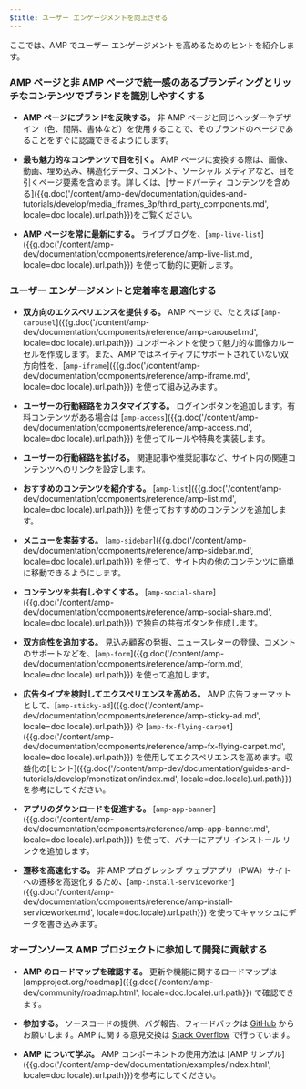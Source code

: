 ```yaml
---
$title: ユーザー エンゲージメントを向上させる
---
```

ここでは、AMP でユーザー エンゲージメントを高めるためのヒントを紹介します。

### AMP ページと非 AMP ページで統一感のあるブランディングとリッチなコンテンツでブランドを識別しやすくする

- **AMP ページにブランドを反映する。** 非 AMP ページと同じヘッダーやデザイン（色、間隔、書体など）を使用することで、そのブランドのページであることをすぐに認識できるようにします。

- **最も魅力的なコンテンツで目を引く。**  AMP ページに変換する際は、画像、動画、埋め込み、構造化データ、コメント、ソーシャル メディアなど、目を引くページ要素を含めます。詳しくは、[サードパーティ コンテンツを含める]({{g.doc('/content/amp-dev/documentation/guides-and-tutorials/develop/media_iframes_3p/third_party_components.md', locale=doc.locale).url.path}})をご覧ください。

- **AMP ページを常に最新にする。**  ライブブログを、[`amp-live-list`]({{g.doc('/content/amp-dev/documentation/components/reference/amp-live-list.md', locale=doc.locale).url.path}}) を使って動的に更新します。

### ユーザー エンゲージメントと定着率を最適化する

- **双方向のエクスペリエンスを提供する。**  AMP ページで、たとえば [`amp-carousel`]({{g.doc('/content/amp-dev/documentation/components/reference/amp-carousel.md', locale=doc.locale).url.path}})  コンポーネントを使って魅力的な画像カルーセルを作成します。また、AMP ではネイティブにサポートされていない双方向性を、[`amp-iframe`]({{g.doc('/content/amp-dev/documentation/components/reference/amp-iframe.md', locale=doc.locale).url.path}}) を使って組み込みます。

- **ユーザーの行動経路をカスタマイズする。**  ログインボタンを追加します。有料コンテンツがある場合は [`amp-access`]({{g.doc('/content/amp-dev/documentation/components/reference/amp-access.md', locale=doc.locale).url.path}}) を使ってルールや特典を実装します。

- **ユーザーの行動経路を拡げる。** 関連記事や推奨記事など、サイト内の関連コンテンツへのリンクを設定します。

- **おすすめのコンテンツを紹介する。** [`amp-list`]({{g.doc('/content/amp-dev/documentation/components/reference/amp-list.md', locale=doc.locale).url.path}}) を使っておすすめのコンテンツを追加します。

- **メニューを実装する。** [`amp-sidebar`]({{g.doc('/content/amp-dev/documentation/components/reference/amp-sidebar.md', locale=doc.locale).url.path}}) を使って、サイト内の他のコンテンツに簡単に移動できるようにします。

- **コンテンツを共有しやすくする。** [`amp-social-share`]({{g.doc('/content/amp-dev/documentation/components/reference/amp-social-share.md', locale=doc.locale).url.path}}) で独自の共有ボタンを作成します。

- **双方向性を追加する。**  見込み顧客の発掘、ニュースレターの登録、コメントのサポートなどを、[`amp-form`]({{g.doc('/content/amp-dev/documentation/components/reference/amp-form.md', locale=doc.locale).url.path}}) を使って追加します。

- **広告タイプを検討してエクスペリエンスを高める。**  AMP 広告フォーマットとして、[`amp-sticky-ad`]({{g.doc('/content/amp-dev/documentation/components/reference/amp-sticky-ad.md', locale=doc.locale).url.path}}) や [`amp-fx-flying-carpet`]({{g.doc('/content/amp-dev/documentation/components/reference/amp-fx-flying-carpet.md', locale=doc.locale).url.path}}) を使用してエクスペリエンスを高めます。収益化の[ヒント]({{g.doc('/content/amp-dev/documentation/guides-and-tutorials/develop/monetization/index.md', locale=doc.locale).url.path}})を参考にしてください。

- **アプリのダウンロードを促進する。**
 [`amp-app-banner`]({{g.doc('/content/amp-dev/documentation/components/reference/amp-app-banner.md', locale=doc.locale).url.path}}) を使って、バナーにアプリ インストール リンクを追加します。

- **遷移を高速化する。**  非 AMP プログレッシブ ウェブアプリ（PWA）サイトへの遷移を高速化するため、[`amp-install-serviceworker`]({{g.doc('/content/amp-dev/documentation/components/reference/amp-install-serviceworker.md', locale=doc.locale).url.path}}) を使ってキャッシュにデータを書き込みます。

### オープンソース AMP プロジェクトに参加して開発に貢献する

- **AMP のロードマップを確認する。**  更新や機能に関するロードマップは [ampproject.org/roadmap]({{g.doc('/content/amp-dev/community/roadmap.html', locale=doc.locale).url.path}}) で確認できます。

- **参加する。**  ソースコードの提供、バグ報告、フィードバックは [GitHub](https://github.com/ampproject/amphtml/blob/master/CONTRIBUTING.md) からお願いします。AMP に関する意見交換は [Stack Overflow](https://stackoverflow.com/questions/tagged/amp-html) で行っています。

- **AMP について学ぶ。**  AMP コンポーネントの使用方法は [AMP サンプル]({{g.doc('/content/amp-dev/documentation/examples/index.html', locale=doc.locale).url.path}})を参考にしてください。
